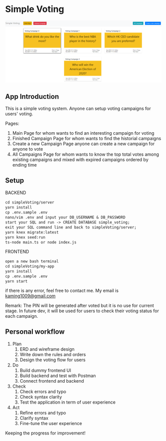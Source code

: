 # Simple Voting
![](images/mainpage.png)
## App Introduction
This is a simple voting system.  Anyone can setup voting campaigns for users' voting.

Pages:
1. Main Page
   for whom wants to find an interesting campaign for voting
2. Finished Campaign Page
   for whom wants to find the historial campaigns
3. Create a new Campaign Page
   anyone can create a new campaign for anyone to vote
4. All Campaigns Page
   for whom wants to know the top total votes among existing campaigns and mixed with expired campaigns ordered by ending time 

## Setup

BACKEND
```
cd simpleVoting/server
yarn install
cp .env.sample .env
nano/vim .env and input your DB_USERNAME & DB_PASSWORD
start your SQL and run -> CREATE DATABASE simple_voting;
exit your SQL command line and back to simpleVoting/server;
yarn knex migrate:latest
yarn knex seed:run
ts-node main.ts or node index.js
```

FRONTEND
```
open a new bash terminal
cd simpleVoting/my-app
yarn install
cp .env.sample .env
yarn start
```
if there is any error, feel free to contact me. My email is kaming1009@gmail.com

Remark: 
The PIN will be generated after voted but it is no use for current stage.  In future dev, it will be used for users to check their voting status for each campaign.

## Personal workflow
1. Plan
   1. ERD and wireframe design
   2. Write down the rules and orders
   3. Design the voting flow for users
2. Do
   1. Build dummy frontend UI
   2. Build backend and test with Postman
   3. Connect frontend and backend
3. Check
   1. Check errors and typo
   2. Check syntax clarity
   3. Test the application in term of user experience
4. Act
   1. Refine errors and typo
   2. Clarify syntax
   3. Fine-tune the user experience

Keeping the progress for improvement!



